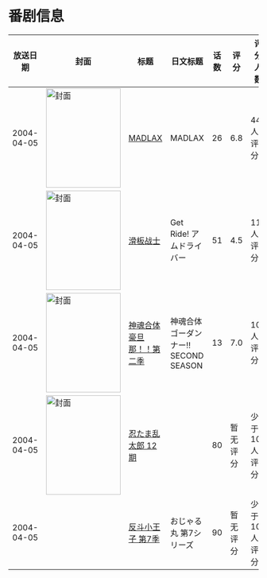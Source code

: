# 番剧信息

|放送日期|封面|标题|日文标题|话数|评分|评分人数|
|---|---|---|---|---|---|---|
|2004-04-05|<img src="//lain.bgm.tv/pic/cover/c/30/99/1418_p05mt.jpg" alt="封面" style="width:150px;height:200px;object-fit:cover;">|[MADLAX](https://bangumi.tv/subject/1418)|MADLAX|26|6.8|445人评分|
|2004-04-05|<img src="//lain.bgm.tv/pic/cover/c/db/64/19703_XX5sa.jpg" alt="封面" style="width:150px;height:200px;object-fit:cover;">|[滑板战士](https://bangumi.tv/subject/19703)|Get Ride! アムドライバー|51|4.5|11人评分|
|2004-04-05|<img src="//lain.bgm.tv/pic/cover/c/f6/f2/31258_GG21k.jpg" alt="封面" style="width:150px;height:200px;object-fit:cover;">|[神魂合体豪旦那！！第二季](https://bangumi.tv/subject/31258)|神魂合体ゴーダンナー!! SECOND SEASON|13|7.0|103人评分|
|2004-04-05|<img src="//lain.bgm.tv/pic/cover/c/c1/85/161690_ai1bA.jpg" alt="封面" style="width:150px;height:200px;object-fit:cover;">|[忍たま乱太郎 12期](https://bangumi.tv/subject/161690)||80|暂无评分|少于10人评分|
|2004-04-05||[反斗小王子 第7季](https://bangumi.tv/subject/416180)|おじゃる丸 第7シリーズ|90|暂无评分|少于10人评分|
